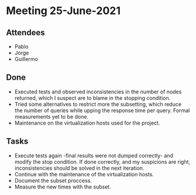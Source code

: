 # Meeting 25-June-2021

## Attendees 

- Pablo
- Jorge
- Guillermo

## Done

- Executed tests and observed inconsistencies in the number of nodes returned, which I suspect are to blame in the stopping condition. 
- Tried some alternatives to restrict more the subsetting, which reduce the number of queries while upping the response time per query. Formal measurements yet to be done.
- Maintenance on the virtualization hosts used for the project.


## Tasks

- Execute tests again -final results were not dumped correctly- and modify the stop condition. If done correctly, and my suspicions are right, inconsistencies should be solved in the next iteration.
- Continue with the maintenance of the virtualization hosts.
- Document the subset proccess.
- Measure the new times with the subset.
